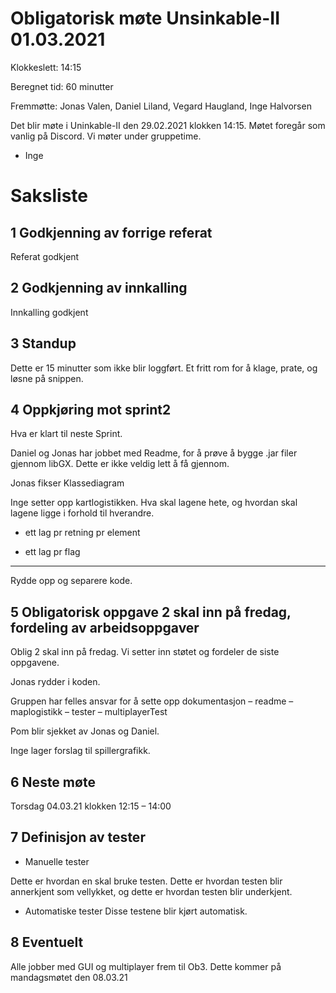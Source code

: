 # Obligatorisk møte Unsinkable-II 01.03.2021

Klokkeslett: 14:15

Beregnet tid: 60 minutter

Fremmøtte: Jonas Valen, Daniel Liland, Vegard Haugland, Inge Halvorsen

Det blir møte i Uninkable-II den 29.02.2021 klokken 14:15. Møtet foregår som vanlig på Discord. Vi møter under gruppetime.

- Inge


# Saksliste

## 1 Godkjenning av forrige referat

Referat godkjent

## 2 Godkjenning av innkalling

Innkalling godkjent

## 3 Standup

Dette er 15 minutter som ikke blir loggført. Et fritt rom for å klage, prate, og løsne på snippen.

## **4 Oppkjøring mot sprint2**

Hva er klart til neste Sprint.

Daniel og Jonas har jobbet med Readme, for å prøve å bygge .jar filer gjennom libGX. Dette er ikke veldig lett å få gjennom.

Jonas fikser Klassediagram

Inge setter opp kartlogistikken. Hva skal lagene hete, og hvordan skal lagene ligge i forhold til hverandre.

- ett lag pr retning pr element

- ett lag pr flag

------

Rydde opp og separere kode.




## **5 Obligatorisk oppgave 2 skal inn på fredag, fordeling av arbeidsoppgaver**

Oblig 2 skal inn på fredag. Vi setter inn støtet og fordeler de siste oppgavene.

Jonas rydder i koden.

Gruppen har felles ansvar for å sette opp dokumentasjon – readme – maplogistikk – tester – multiplayerTest

Pom blir sjekket av Jonas og Daniel.

Inge lager forslag til spillergrafikk.

## 6 Neste møte

Torsdag 04.03.21 klokken 12:15 – 14:00

## 7 Definisjon av tester

- Manuelle tester

Dette er hvordan en skal bruke testen. Dette er hvordan testen blir annerkjent som vellykket, og dette er hvordan testen blir underkjent.

- Automatiske tester
  Disse testene blir kjørt automatisk.

## 8 Eventuelt

Alle jobber med GUI og multiplayer frem til Ob3. Dette kommer på mandagsmøtet den 08.03.21